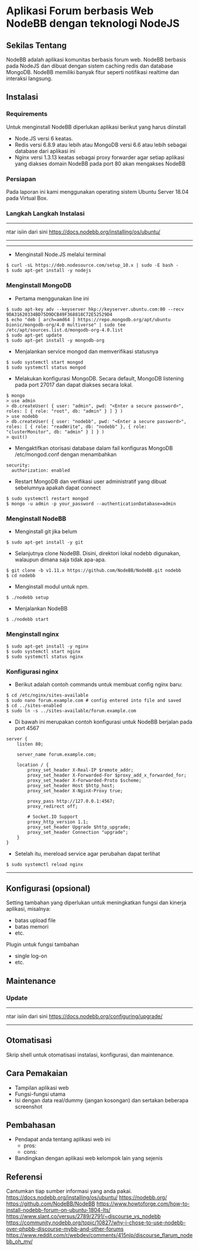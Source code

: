 # Aplikasi Forum berbasis Web NodeBB dengan teknologi NodeJS


## Sekilas Tentang

NodeBB adalah aplikasi komunitas berbasis forum web. NodeBB berbasis pada NodeJS dan dibuat dengan sistem caching redis dan database MongoDB. NodeBB memiliki banyak fitur seperti notifikasi realtime dan interaksi langsung.

## Instalasi

### Requirements

Untuk menginstall NodeBB diperlukan aplikasi berikut yang harus diinstall
- Node.JS versi 6 keatas.
- Redis versi 6.8.9 atau lebih atau MongoDB versi 6.6 atau lebih sebagai database dari aplikasi ini
- Nginx versi 1.3.13 keatas sebagai proxy forwarder agar setiap aplikasi yang diakses domain NodeBB pada port 80 akan mengakses NodeBB

### Persiapan

Pada laporan ini kami menggunakan operating sistem Ubuntu Server 18.04 pada Virtual Box.

### Langkah Langkah Instalasi
***
ntar isiin dari sini
https://docs.nodebb.org/installing/os/ubuntu/
***

***
- Menginstall Node.JS melalui terminal
```
$ curl -sL https://deb.nodesource.com/setup_10.x | sudo -E bash -
$ sudo apt-get install -y nodejs
```
### Menginstall MongoDB
- Pertama menggunakan line ini
```
$ sudo apt-key adv --keyserver hkp://keyserver.ubuntu.com:80 --recv 9DA31620334BD75D9DCB49F368818C72E52529D4
$ echo "deb [ arch=amd64 ] https://repo.mongodb.org/apt/ubuntu bionic/mongodb-org/4.0 multiverse" | sudo tee /etc/apt/sources.list.d/mongodb-org-4.0.list
$ sudo apt-get update
$ sudo apt-get install -y mongodb-org
```

- Menjalankan service mongod dan memverifikasi statusnya
```
$ sudo systemctl start mongod
$ sudo systemctl status mongod
```

- Melakukan konfigurasi MongoDB. Secara default, MongoDB listening pada port 27017 dan dapat diakses secara lokal.
```
$ mongo
> use admin
> db.createUser( { user: "admin", pwd: "<Enter a secure password>", roles: [ { role: "root", db: "admin" } ] } )
> use nodebb
> db.createUser( { user: "nodebb", pwd: "<Enter a secure password>", roles: [ { role: "readWrite", db: "nodebb" }, { role: "clusterMonitor", db: "admin" } ] } )
> quit()
```
	
- Mengaktifkan otorisasi database dalam fail konfiguras MongoDB /etc/mongod.conf dengan menambahkan 
```
security:
  authorization: enabled
```

- Restart MongoDB dan verifikasi user administratif yang dibuat sebelumnya apakah dapat connect
```
$ sudo systemctl restart mongod
$ mongo -u admin -p your_password --authenticationDatabase=admin
```

### Menginstall NodeBB
- Menginstall git jika belum
```
$ sudo apt-get install -y git
```
- Selanjutnya clone NodeBB. Disini, direktori lokal nodebb digunakan, walaupun dimana saja tidak apa-apa.
```
$ git clone -b v1.11.x https://github.com/NodeBB/NodeBB.git nodebb
$ cd nodebb
```
- Menginstall modul untuk npm.
```
$ ./nodebb setup
```
- Menjalankan NodeBB
```
$ ./nodebb start

```

### Menginstall nginx
```
$ sudo apt-get install -y nginx
$ sudo systemctl start nginx
$ sudo systemctl status nginx
```

### Konfigurasi nginx
- Berikut adalah contoh commands untuk membuat config nginx baru:
```
$ cd /etc/nginx/sites-available
$ sudo nano forum.example.com # config entered into file and saved
$ cd ../sites-enabled
$ sudo ln -s ../sites-available/forum.example.com
```

- Di bawah ini merupakan contoh konfigurasi untuk NodeBB berjalan pada port 4567
```
server {
    listen 80;

    server_name forum.example.com;

    location / {
        proxy_set_header X-Real-IP $remote_addr;
        proxy_set_header X-Forwarded-For $proxy_add_x_forwarded_for;
        proxy_set_header X-Forwarded-Proto $scheme;
        proxy_set_header Host $http_host;
        proxy_set_header X-NginX-Proxy true;

        proxy_pass http://127.0.0.1:4567;
        proxy_redirect off;

        # Socket.IO Support
        proxy_http_version 1.1;
        proxy_set_header Upgrade $http_upgrade;
        proxy_set_header Connection "upgrade";
    }
}
```

- Setelah itu, mereload service agar perubahan dapat terlihat
```
$ sudo systemctl reload nginx
```
***


## Konfigurasi (opsional)

Setting tambahan yang diperlukan untuk meningkatkan fungsi dan kinerja aplikasi, misalnya:
- batas upload file
- batas memori
- etc.

Plugin untuk fungsi tambahan
- single log-on
- etc.


##  Maintenance

### Update
***
ntar isiin dari sini
https://docs.nodebb.org/configuring/upgrade/
***


## Otomatisasi

Skrip shell untuk otomatisasi instalasi, konfigurasi, dan maintenance.


## Cara Pemakaian

- Tampilan aplikasi web
- Fungsi-fungsi utama
- Isi dengan data real/dummy (jangan kosongan) dan sertakan beberapa screenshot


## Pembahasan

- Pendapat anda tentang aplikasi web ini
	- pros:
	- cons:
- Bandingkan dengan aplikasi web kelompok lain yang sejenis


## Referensi

Cantumkan tiap sumber informasi yang anda pakai.
https://docs.nodebb.org/installing/os/ubuntu/
https://nodebb.org/
https://github.com/NodeBB/NodeBB
https://www.howtoforge.com/how-to-install-nodebb-forum-on-ubuntu-1804-lts/
https://www.slant.co/versus/2789/2791/~discourse_vs_nodebb
https://community.nodebb.org/topic/10827/why-i-chose-to-use-nodebb-over-phpbb-discourse-mybb-and-other-forums
https://www.reddit.com/r/webdev/comments/415nlp/discourse_flarum_nodebb_oh_my/
